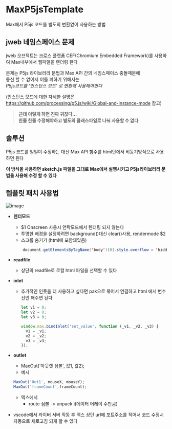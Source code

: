 # MaxP5jsTemplate

Max에서 P5js 코드를 별도의 변환없이 사용하는 방법

## jweb 네임스페이스 문제

jweb 오브젝트는 크로스 플랫폼 CEF(Chromium Embedded Framework)를 사용하여 Max내부에서 웹파일을 렌더링 한다

문제는 P5js 라이브러리 문법과 Max API 간의 네임스페이스 충돌때문에  
통신 할 수 없어서 이를 피하기 위해서는    
*P5js코드를 '인스턴스 모드' 로 변환해 사용해야한다*

(인스턴스 모드에 대한 자세한 설명은 https://github.com/processing/p5.js/wiki/Global-and-instance-mode 참고)





> __근데 이렇게 하면 진짜 귀찮다...__   
> __한줄 한줄 수정해야하고 별도의 클래스파일로 나눠 사용할 수 없다__

## 솔루션

P5js 코드를 일일이 수정하는 대신 Max API 함수를 html단에서 비동기방식으로 사용하면 된다

**이 방식을 사용하면 sketch.js 파일을 그대로 Max에서 실행시키고 P5js라이브러리 문법을 사용해 수정 할 수 있다**

## 템플릿 패치 사용법

![image](https://github.com/0seconds-ago/MaxP5jsTemplate/assets/123317581/76a77602-7ece-4f2c-933a-a764798ea264)

* **렌더모드**
  * $1 Onscreen 사용시 언락모드에서 렌더링 되지 않는다
  * 투명한 배경을 설정하려면 background()대신 clear()사용, rendermode $2
  * 스크롤 숨기기 (html에 포함돼있음)

  ```java
      document.getElementsByTagName('body')[0].style.overflow = 'hidden';
    ```

* **readfile**
  * 상단의 readfile로 로컬 html 파일을 선택할 수 있다

* __inlet__
  * 추가적인 인풋을 더 사용하고 싶다면 pak으로 묶어서 연결하고
    html 에서 변수 선언 해주면 된다

    ```javascript
    let v1 = 0;
    let v2 = 0;
    let v3 = 0;

    window.max.bindInlet('set_value', function (_v1, _v2, _v3) {
      v1 = _v1;
      v2 = _v2;
      v3 = _v3;
    });
    ```

* __outlet__
  * MaxOut('아웃렛 심볼', 값1, 값2);
  * 예시
  ```javascript
  MaxOut('Out1', mouseX, mouseY);
  MaxOut('frameCount',frameCount);
  ```
  * 맥스에서
    * route 심볼 -> unpack i(데이터 어레이 수만큼)

* vscode에서 라이버 서버 작동 후 맥스 상단 url에 포트주소를 적어서 코드 수정시 자동으로 새로고침 되게 할 수 있다
